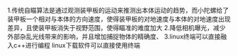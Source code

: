 1.传统自瞄算法是通过观测装甲板的运动来推测出本体运动的趋势，而小陀螺给了装甲板一个相对与本体的方向速度，使得装甲板的对地速度与本体的对地速度出现差异，且使装甲板消失于视野范围，使得瞄准的难度加大
2.降低相机曝光，减少外部杂乱光线带来的影响，并且增加捕捉物体的精确度、
3.linux终端可以直接融入c++进行编程    linux下载软件可以直接使用终端     
